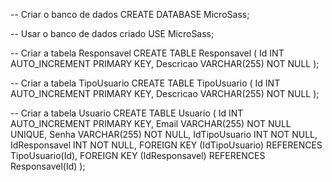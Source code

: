 -- Criar o banco de dados
CREATE DATABASE MicroSass;

-- Usar o banco de dados criado
USE MicroSass;

-- Criar a tabela Responsavel
CREATE TABLE Responsavel (
    Id INT AUTO_INCREMENT PRIMARY KEY,
    Descricao VARCHAR(255) NOT NULL
);

-- Criar a tabela TipoUsuario
CREATE TABLE TipoUsuario (
    Id INT AUTO_INCREMENT PRIMARY KEY,
    Descricao VARCHAR(255) NOT NULL
);

-- Criar a tabela Usuario
CREATE TABLE Usuario (
    Id INT AUTO_INCREMENT PRIMARY KEY,
    Email VARCHAR(255) NOT NULL UNIQUE,
    Senha VARCHAR(255) NOT NULL,
    IdTipoUsuario INT NOT NULL,
    IdResponsavel INT NOT NULL,
    FOREIGN KEY (IdTipoUsuario) REFERENCES TipoUsuario(Id),
    FOREIGN KEY (IdResponsavel) REFERENCES Responsavel(Id)
);
